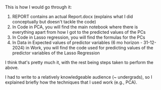 This is how I would go through it:

1. REPORT contains an actual Report.docx (explains what I did conceptually but doesn't tackle the code)
2. In Code in PCA, you will find the main notebook where there is everything apart from how I got to the predicted values of the PCs
3. In Code in Lasso regression, you will find the formulas for the PCs
4. In Data in Expected values of predictor variables (6 mo horizon - 31-12-2024) in Work, you will find the code used for predicting values of the predictor variables of the Lasso Regression

I think that's pretty much it, with the rest being steps taken to perform the above.

I had to write to a relatively knowledgeable audience (~ undergrads), so I explained briefly how the techniques that I used work (e.g., PCA).
